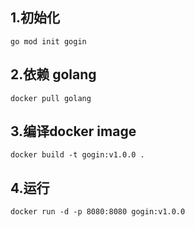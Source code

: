 ## 1.初始化
```
go mod init gogin
```

## 2.依赖 golang
```
docker pull golang
```

## 3.编译docker image

```
docker build -t gogin:v1.0.0 .
```

## 4.运行
```
docker run -d -p 8080:8080 gogin:v1.0.0
```




